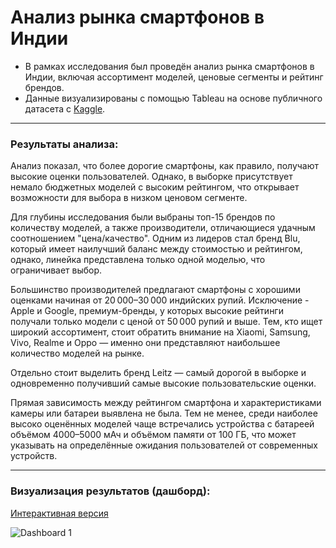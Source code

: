 # Анализ рынка смартфонов в Индии

- В рамках исследования был проведён анализ рынка смартфонов в Индии, включая ассортимент моделей, ценовые сегменты и рейтинг брендов. 
- Данные визуализированы с помощью Tableau на основе публичного датасета с [Kaggle](https://www.kaggle.com/datasets/chaudharisanika/smartphones-dataset).

---

### Результаты анализа:
Анализ показал, что более дорогие смартфоны, как правило, получают высокие оценки пользователей. Однако, в выборке присутствует немало бюджетных моделей с высоким рейтингом, что открывает возможности для	 выбора в низком ценовом сегменте.

Для глубины исследования были выбраны топ-15 брендов по количеству моделей, а также производители, отличающиеся удачным соотношением "цена/качество". Одним из лидеров стал бренд Blu, который имеет наилучший баланс между стоимостью и рейтингом, однако, линейка представлена только одной моделью, что ограничивает выбор. 

Большинство производителей предлагают смартфоны с хорошими оценками начиная от 20 000–30 000 индийских рупий. Исключение - Apple и Google, премиум-бренды, у которых высокие рейтинги получали только модели с ценой от 50 000 рупий и выше. Тем, кто ищет широкий ассортимент, стоит обратить внимание на Xiaomi, Samsung, Vivo, Realme и Oppo — именно они представляют наибольшее количество моделей на рынке.

Отдельно стоит выделить бренд Leitz — самый дорогой в выборке и одновременно получивший самые высокие пользовательские оценки.

Прямая зависимость между рейтингом смартфона и характеристиками камеры или батареи выявлена не была. Тем не менее, среди наиболее высоко оценённых моделей чаще встречались устройства с батареей объёмом 4000–5000 мАч и объёмом памяти от 100 ГБ, что может указывать на определённые ожидания пользователей от современных устройств.

---

### Визуализация результатов (дашборд):
[Интерактивная версия](https://public.tableau.com/views/SmartphonesinIndia/Dashboard1?:language=en-US&:display_count=n&:origin=viz_share_link&:showVizHome=no)

![Dashboard 1](https://github.com/user-attachments/assets/748b0e58-7b53-41a9-bdea-e89370b298cb)
